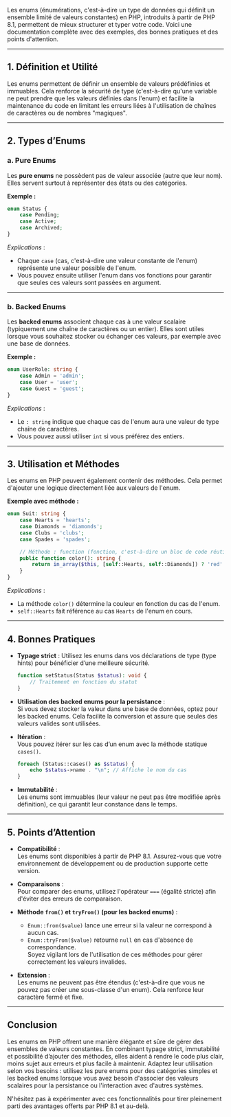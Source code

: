 Les enums (énumérations, c'est-à-dire un type de données qui définit un ensemble limité de valeurs constantes) en PHP, introduits à partir de PHP 8.1, permettent de mieux structurer et typer votre code. Voici une documentation complète avec des exemples, des bonnes pratiques et des points d'attention.

---

## 1. Définition et Utilité

Les enums permettent de définir un ensemble de valeurs prédéfinies et immuables. Cela renforce la sécurité de type (c'est-à-dire qu'une variable ne peut prendre que les valeurs définies dans l'enum) et facilite la maintenance du code en limitant les erreurs liées à l'utilisation de chaînes de caractères ou de nombres "magiques".

---

## 2. Types d’Enums

### a. Pure Enums

Les **pure enums** ne possèdent pas de valeur associée (autre que leur nom). Elles servent surtout à représenter des états ou des catégories.

**Exemple :**

```php
enum Status {
    case Pending;
    case Active;
    case Archived;
}
```

_Explications_ :

- Chaque `case` (cas, c'est-à-dire une valeur constante de l'enum) représente une valeur possible de l'enum.
- Vous pouvez ensuite utiliser l'enum dans vos fonctions pour garantir que seules ces valeurs sont passées en argument.

---

### b. Backed Enums

Les **backed enums** associent chaque cas à une valeur scalaire (typiquement une chaîne de caractères ou un entier). Elles sont utiles lorsque vous souhaitez stocker ou échanger ces valeurs, par exemple avec une base de données.

**Exemple :**

```php
enum UserRole: string {
    case Admin = 'admin';
    case User = 'user';
    case Guest = 'guest';
}
```

_Explications_ :

- Le `: string` indique que chaque cas de l'enum aura une valeur de type chaîne de caractères.
- Vous pouvez aussi utiliser `int` si vous préférez des entiers.

---

## 3. Utilisation et Méthodes

Les enums en PHP peuvent également contenir des méthodes. Cela permet d'ajouter une logique directement liée aux valeurs de l'enum.

**Exemple avec méthode :**

```php
enum Suit: string {
    case Hearts = 'hearts';
    case Diamonds = 'diamonds';
    case Clubs = 'clubs';
    case Spades = 'spades';

    // Méthode : function (fonction, c'est-à-dire un bloc de code réutilisable) retournant la couleur associée
    public function color(): string {
        return in_array($this, [self::Hearts, self::Diamonds]) ? 'red' : 'black';
    }
}
```

_Explications_ :

- La méthode `color()` détermine la couleur en fonction du cas de l'enum.
- `self::Hearts` fait référence au cas `Hearts` de l'enum en cours.

---

## 4. Bonnes Pratiques

- **Typage strict** : Utilisez les enums dans vos déclarations de type (type hints) pour bénéficier d’une meilleure sécurité.
    
    ```php
    function setStatus(Status $status): void {
        // Traitement en fonction du statut
    }
    ```
    
- **Utilisation des backed enums pour la persistance** :  
    Si vous devez stocker la valeur dans une base de données, optez pour les backed enums. Cela facilite la conversion et assure que seules des valeurs valides sont utilisées.
    
- **Itération** :  
    Vous pouvez itérer sur les cas d’un enum avec la méthode statique `cases()`.
    
    ```php
    foreach (Status::cases() as $status) {
        echo $status->name . "\n"; // Affiche le nom du cas
    }
    ```
    
- **Immutabilité** :  
    Les enums sont immuables (leur valeur ne peut pas être modifiée après définition), ce qui garantit leur constance dans le temps.
    

---

## 5. Points d’Attention

- **Compatibilité** :  
    Les enums sont disponibles à partir de PHP 8.1. Assurez-vous que votre environnement de développement ou de production supporte cette version.
    
- **Comparaisons** :  
    Pour comparer des enums, utilisez l'opérateur `===` (égalité stricte) afin d'éviter des erreurs de comparaison.
    
- **Méthode `from()` et `tryFrom()` (pour les backed enums)** :
    
    - `Enum::from($value)` lance une erreur si la valeur ne correspond à aucun cas.
    - `Enum::tryFrom($value)` retourne `null` en cas d'absence de correspondance.  
        Soyez vigilant lors de l'utilisation de ces méthodes pour gérer correctement les valeurs invalides.
- **Extension** :  
    Les enums ne peuvent pas être étendus (c'est-à-dire que vous ne pouvez pas créer une sous-classe d'un enum). Cela renforce leur caractère fermé et fixe.
    

---

## Conclusion

Les enums en PHP offrent une manière élégante et sûre de gérer des ensembles de valeurs constantes. En combinant typage strict, immutabilité et possibilité d’ajouter des méthodes, elles aident à rendre le code plus clair, moins sujet aux erreurs et plus facile à maintenir. Adaptez leur utilisation selon vos besoins : utilisez les pure enums pour des catégories simples et les backed enums lorsque vous avez besoin d'associer des valeurs scalaires pour la persistance ou l'interaction avec d'autres systèmes.

N'hésitez pas à expérimenter avec ces fonctionnalités pour tirer pleinement parti des avantages offerts par PHP 8.1 et au-delà.